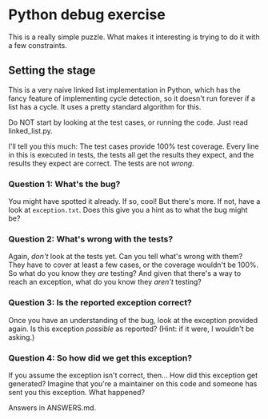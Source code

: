 # Python debug exercise

This is a really simple puzzle. What makes it interesting is trying to
do it with a few constraints.

## Setting the stage

This is a very naive linked list implementation in Python, which
has the fancy feature of implementing cycle detection, so it doesn't
run forever if a list has a cycle. It uses a pretty standard algorithm
for this.

Do NOT start by looking at the test cases, or running the code. Just
read linked_list.py.

I'll tell you this much: The test cases provide 100% test coverage.
Every line in this is executed in tests, the tests all get the results
they expect, and the results they expect are correct. The tests are
not *wrong*.

### Question 1: What's the bug?

You might have spotted it already. If so, cool! But there's more.
If not, have a look at `exception.txt`. Does this give you a hint
as to what the bug might be?

### Question 2: What's wrong with the tests?

Again, *don't* look at the tests yet. Can you tell what's wrong with
them? They have to cover at least a few cases, or the coverage wouldn't
be 100%. So what do you know they *are* testing? And given that there's
a way to reach an exception, what do you know they *aren't* testing?

### Question 3: Is the reported exception correct?

Once you have an understanding of the bug, look at the exception
provided again. Is this exception *possible* as reported? (Hint:
if it were, I wouldn't be asking.)

### Question 4: So how did we get this exception?

If you assume the exception isn't correct, then... How did this
exception get generated? Imagine that you're a maintainer on this
code and someone has sent you this exception. What happened?

Answers in ANSWERS.md.

